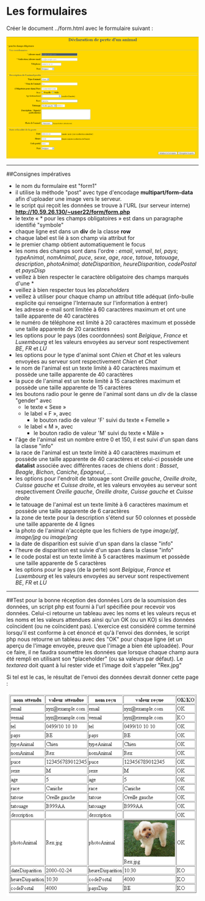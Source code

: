 # Les formulaires
Créer le document ../form.html avec le formulaire suivant :

![Rendu de la page avec CSS](rendu_form.png "rendu avec CSS de la solution" )

---

##Consignes impératives
- le nom du formulaire est "form1"
- il utilise la méthode "post" avec type d'encodage **multipart/form-data** afin d'uploader une image vers le serveur.
- le script qui reçoit les données se trouve à l'URL (sur serveur interne) **http://10.59.26.130/~user22/form/form.php**
- le texte « * pour les champs obligatoires » est dans un paragraphe identifié "symbole"
- chaque ligne est dans un **div** de la classe **row**
- chaque label est lié à son champ via attribut for
- le premier champ obtient automatiquement le focus
- les noms des champs sont dans l'ordre : *email*, *vemail*, *tel*, *pays*; *typeAnimal*, *nomAnimal*, *puce*, *sexe*, *age*, *race*, *tatoue*, *tatouage*, *description*, *photoAnimal*; *dateDisparition*, *heureDisparition*, *codePostal* et *paysDisp*
- veillez à bien respecter le caractère obligatoire des champs marqués d'une *
- veillez à bien respecter tous les *placeholders*
- veillez à utiliser pour chaque champ un attribut title adéquat (info-bulle explicite qui renseigne l'Internaute sur l'information à entrer)
- les adresse e-mail sont limitée à 60 caractères maximum et ont une taille apparente de 40 caractères
- le numéro de téléphone est limité à 20 caractères maximum et possède une taille apparente de 20 caractères
- les options pour le pays (des coordonnées) sont *Belgique*, *France* et *Luxembourg* et les valeurs envoyées au serveur sont respectivement *BE*, *FR* et *LU*
- les options pour le type d'animal sont *Chien* et *Chat* et les valeurs envoyées au serveur sont respectivement *Chien* et *Chat*
- le nom de l'animal est un texte limité à 40 caractères maximum et possède une taille apparente de 40 caractères
- la puce de l'animal est un texte limité à 15 caractères maximum et possède une taille apparente de 15 caractères
- les boutons radio pour le genre de l'animal sont dans un *div* de la classe "gender" avec
	- le texte « Sexe »
	- le label « F », avec
		- le bouton radio de valeur 'F' suivi du texte « Femelle »
	- le label « M », avec
		- le bouton radio de valeur 'M' suivi du texte « Mâle »
- l'âge de l'animal est un nombre entre 0 et 150, il est suivi d'un span dans la classe "info"
- la race de l'animal est un texte limité à 40 caractères maximum et possède une taille apparente de 40 caractères et celui-ci possède une **datalist** associée avec différentes races de chiens dont : *Basset*, *Beagle*, *Bichon*, *Caniche*, *Épagneul*, ...    
- les options pour l'endroit de tatouage sont *Oreille gauche*, *Oreille droite*, *Cuisse gauche* et *Cuisse droite*, et les valeurs envoyées au serveur sont respectivement *Oreille gauche*, *Oreille droite*, *Cuisse gauche* et *Cuisse droite*
- le tatouage de l'animal est un texte limité à 6 caractères maximum et possède une taille apparente de 6 caractères
- la zone de texte pour la description s'étend sur 50 colonnes et possède une taille apparente de 4 lignes
- la photo de l'animal n'accèpte que les fichiers de type *image/gif*, *image/jpg* ou *image/png*
- la date de disparition est suivie d'un span dans la classe "info"
- l'heure de disparition est suivie d'un span dans la classe "info"
- le code postal est un texte limité à 5 caractères maximum et possède une taille apparente de 5 caractères
- les options pour le pays (de la perte) sont *Belgique*, *France* et *Luxembourg* et les valeurs envoyées au serveur sont respectivement *BE*, *FR* et *LU*

---

##Test pour la bonne réception des données
Lors de la soumission des données, un script php est fourni à l'url spécifiée pour recevoir vos données. Celui-ci retourne un tableau avec les noms et les valeurs reçus et les noms et les valeurs attendues ainsi qu'un OK (ou un KO) si les données coïncident (ou ne coïncident pas). L'exercice est considéré comme terminé lorsqu'il est conforme à cet énoncé et qu'à l'envoi des données, le script php nous retourne un tableau avec des "OK" pour chaque ligne (et un aperçu de l'image envoyée, preuve que l'image a bien été uploadée). Pour ce faire, il ne faudra soumettre les données que lorsque chaque champ aura été rempli en utilisant son *placeholder" (ou sa valeurs par défaut). Le *textarea* doit quant à lui rester vide et l'image doit s'appeler "Rex.jpg"

Si tel est le cas, le résultat de l'envoi des données devrait donner cette page :

![Rendu de la bonne réception des données du formulaire par le script fourni](resultat_form.png "résultat retourné par le script qui reçoit les données du formulaire")
